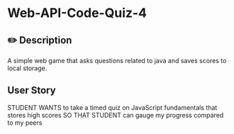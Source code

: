 # Web-API-Code-Quiz-4
## ✏️ Description
 A simple web game that asks questions related to java and saves scores to local storage.

 ## User Story
 STUDENT WANTS to take a timed quiz on JavaScript fundamentals that stores high scores
SO THAT STUDENT can gauge my progress compared to my peers

